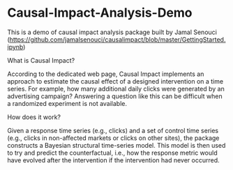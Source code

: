 # Causal-Impact-Analysis-Demo
This is a demo of causal impact analysis package built by Jamal Senouci (https://github.com/jamalsenouci/causalimpact/blob/master/GettingStarted.ipynb)

What is Causal Impact?
 
According to the dedicated web page, Causal Impact implements an approach to estimate the causal effect of a designed intervention on a time series. For example, how many additional daily clicks were generated by an advertising campaign? Answering a question like this can be difficult when a randomized experiment is not available.
 
How does it work?
 
Given a response time series (e.g., clicks) and a set of control time series (e.g., clicks in non-affected markets or clicks on other sites), the package constructs a Bayesian structural time-series model. This model is then used to try and predict the counterfactual, i.e., how the response metric would have evolved after the intervention if the intervention had never occurred.

